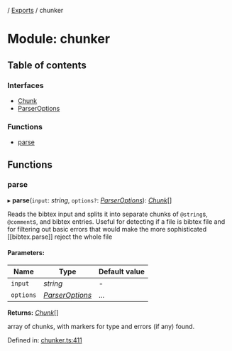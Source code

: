 [](../README.md) / [Exports](../modules.md) / chunker

# Module: chunker

## Table of contents

### Interfaces

- [Chunk](../interfaces/chunker.chunk.md)
- [ParserOptions](../interfaces/chunker.parseroptions.md)

### Functions

- [parse](chunker.md#parse)

## Functions

### parse

▸ **parse**(`input`: *string*, `options?`: [*ParserOptions*](../interfaces/chunker.parseroptions.md)): [*Chunk*](../interfaces/chunker.chunk.md)[]

Reads the bibtex input and splits it into separate chunks of `@string`s, `@comment`s, and bibtex entries. Useful for detecting if a file is bibtex file and for filtering out basic errors that would
make the more sophisticated [[bibtex.parse]] reject the whole file

#### Parameters:

Name | Type | Default value |
------ | ------ | ------ |
`input` | *string* | - |
`options` | [*ParserOptions*](../interfaces/chunker.parseroptions.md) | ... |

**Returns:** [*Chunk*](../interfaces/chunker.chunk.md)[]

array of chunks, with markers for type and errors (if any) found.

Defined in: [chunker.ts:411](https://github.com/retorquere/bibtex-parser/blob/master/chunker.ts#L411)
